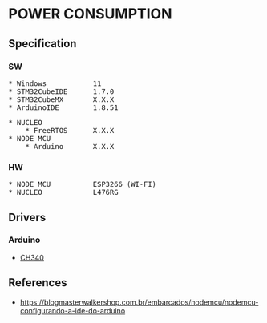 # POWER CONSUMPTION

## Specification

### SW
<pre>
* Windows           11
* STM32CubeIDE      1.7.0
* STM32CubeMX       X.X.X
* ArduinoIDE        1.8.51
</pre>

<pre>
* NUCLEO
    * FreeRTOS      X.X.X
* NODE MCU
    * Arduino       X.X.X
</pre>

### HW
<pre>
* NODE MCU          ESP3266 (WI-FI)
* NUCLEO            L476RG
</pre>

## Drivers
### Arduino
* [CH340](https://sparks.gogo.co.nz/ch340.html)

## References
* https://blogmasterwalkershop.com.br/embarcados/nodemcu/nodemcu-configurando-a-ide-do-arduino